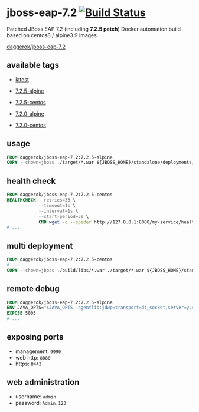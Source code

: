 # jboss-eap-7.2 [![Build Status](https://travis-ci.org/daggerok/jboss-eap-7.2.svg?branch=master)](https://travis-ci.org/daggerok/jboss-eap-7.2)
Patched JBoss EAP 7.2 (including __7.2.5 patch__) Docker automation build based on centos8 / alpine3.9 images

[daggerok/jboss-eap-7.2](https://hub.docker.com/r/daggerok/jboss-eap-7.2/)

## available tags

- [latest](https://github.com/daggerok/jboss-eap-7.2/blob/master/Dockerfile)

- [7.2.5-alpine](https://github.com/daggerok/jboss-eap-7.2/blob/7.2.5-alpine/Dockerfile)
- [7.2.5-centos](https://github.com/daggerok/jboss-eap-7.2/blob/7.2.5-centos/Dockerfile)

- [7.2.0-alpine](https://github.com/daggerok/jboss-eap-7.2/blob/7.2.0-alpine/Dockerfile)
- [7.2.0-centos](https://github.com/daggerok/jboss-eap-7.2/blob/7.2.0-centos/Dockerfile)

## usage

```Dockerfile
FROM daggerok/jboss-eap-7.2:7.2.5-alpine
COPY --chown=jboss ./target/*.war ${JBOSS_HOME}/standalone/deployments/my-service.war
```

## health check

```Dockerfile
FROM daggerok/jboss-eap-7.2:7.2.5-centos
HEALTHCHECK --retries=33 \
            --timeout=1s \
            --interval=1s \
            --start-period=3s \
            CMD wget -q --spider http://127.0.0.1:8080/my-service/health || exit 1
# ...
```

## multi deployment

```Dockerfile
FROM daggerok/jboss-eap-7.2:7.2.5-centos
# ...
COPY --chown=jboss ./build/libs/*.war ./target/*.war ${JBOSS_HOME}/standalone/deployments/
```

## remote debug

```Dockerfile
FROM daggerok/jboss-eap-7.2:7.2.5-alpine
ENV JAVA_OPTS="$JAVA_OPTS -agentlib:jdwp=transport=dt_socket,server=y,suspend=n,address=5005"
EXPOSE 5005
# ...
```

## exposing ports

- management: `9990`
- web http: `8080`
- https: `8443`

## web administration

- username: `admin`
- password: `Admin.123`

<!--

git reset --hard origin/master
git fetch -p -a --prune-tags --force --tags 

git tag -d $tagName
git push --delete origin $tagName

release workflow history:

git tag 7.2.0-centos
git push origin --tags --force

git tag 7.2.0-alpine
git push origin --tags --force

git tag 7.2.5-centos
git push origin --tags

git tag 7.2.5-alpine
git push origin --tags

-->
